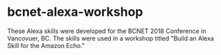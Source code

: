 # bcnet-alexa-workshop
These Alexa skills were developed for the BCNET 2018 Conference in Vancovuer, BC.
The skills were used in a workshop titled "Build an Alexa Skill for the Amazon Echo."
